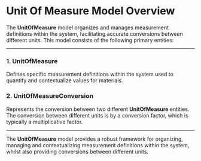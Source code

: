# Unit Of Measure Model Overview

The **UnitOfMeasure** model organizes and manages measurement definitions within the system, facilitating 
accurate conversions between different units. This model consists of the following primary entities:

---

### 1. UnitOfMeasure

Defines specific measurement definitions within the system used to quantify and 
contextualize values for materials.

### 2. UnitOfMeasureConversion

Represents the conversion between two different **UnitOfMeasure** entities. The conversion between 
different units is by a conversion factor, which is typically a multiplicative factor.

---

The **UnitOfMeasure** model provides a robust framework for organizing, managing and contextualizing 
measurement definitions within the system, whilst also providing conversions between different units.